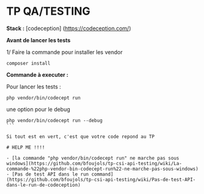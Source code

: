 # TP QA/TESTING

**Stack :**
[codeception] (https://codeception.com/)

**Avant de lancer les tests**

1/ Faire la commande pour installer les vendor

````
composer install
````

**Commande à executer :**

Pour lancer les tests :

```
php vendor/bin/codecept run
````

une option pour le debug

````
php vendor/bin/codecept run --debug 
```

Si tout est en vert, c'est que votre code repond au TP

# HELP ME !!!!

- [la commande "php vendor/bin/codecept run" ne marche pas sous windows](https://github.com/bfoujols/tp-csi-api-testing/wiki/La-commande-%22php-vendor-bin-codecept-run%22-ne-marche-pas-sous-windows)
- [Pas de test API dans le run command](https://github.com/bfoujols/tp-csi-api-testing/wiki/Pas-de-test-API-dans-le-run-de-codeception)